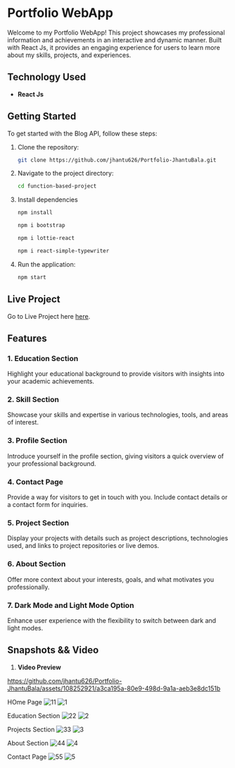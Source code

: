# Portfolio WebApp

Welcome to my Portfolio WebApp! This project showcases my professional information and achievements in an interactive and dynamic manner. Built with React Js, it provides an engaging experience for users to learn more about my skills, projects, and experiences.

## Technology Used

- **React Js**

## Getting Started

To get started with the Blog API, follow these steps:

1. Clone the repository:

    ```bash
    git clone https://github.com/jhantu626/Portfolio-JhantuBala.git
    ```

2. Navigate to the project directory:

    ```bash
    cd function-based-project
    ```

3. Install dependencies

    ```bash
    npm install
    ```
    ```bash
    npm i bootstrap
    ```
    ```bash
    npm i lottie-react
    ```
    ```bash
    npm i react-simple-typewriter
    ```

4. Run the application:

    ```bash
    npm start
    ```
## Live Project

Go to Live Project here [here](https://pritambala.netlify.app/).

## Features

### 1. **Education Section**

Highlight your educational background to provide visitors with insights into your academic achievements.

### 2. **Skill Section**

Showcase your skills and expertise in various technologies, tools, and areas of interest.

### 3. **Profile Section**

Introduce yourself in the profile section, giving visitors a quick overview of your professional background.

### 4. **Contact Page**

Provide a way for visitors to get in touch with you. Include contact details or a contact form for inquiries.

### 5. **Project Section**

Display your projects with details such as project descriptions, technologies used, and links to project repositories or live demos.

### 6. **About Section**

Offer more context about your interests, goals, and what motivates you professionally.

### 7. **Dark Mode and Light Mode Option**

Enhance user experience with the flexibility to switch between dark and light modes.





## Snapshots && Video
1. **Video Preview**
   

https://github.com/jhantu626/Portfolio-JhantuBala/assets/108252921/a3ca195a-80e9-498d-9a1a-aeb3e8dc151b



HOme Page
![11](https://github.com/jhantu626/Portfolio-JhantuBala/assets/108252921/987d8a6f-82fa-4998-9984-efbd2454b2a3)
![1](https://github.com/jhantu626/Portfolio-JhantuBala/assets/108252921/ce2d3b9c-b44a-44d9-b369-c9e424d68eff)


Education Section
![22](https://github.com/jhantu626/Portfolio-JhantuBala/assets/108252921/296c3d5d-6332-45df-b38d-09415252e1ba)
![2](https://github.com/jhantu626/Portfolio-JhantuBala/assets/108252921/5d1ebac4-68e7-4030-a400-48f09f926c4e)

Projects Section
![33](https://github.com/jhantu626/Portfolio-JhantuBala/assets/108252921/252a9099-8937-45c9-b0e7-fff0b8f0f679)
![3](https://github.com/jhantu626/Portfolio-JhantuBala/assets/108252921/99b1879f-83fd-49a9-9ab2-6f40e5872b1b)



About Section
![44](https://github.com/jhantu626/Portfolio-JhantuBala/assets/108252921/f0bd8304-2f76-462a-87ac-3b17f26a0cd7)
![4](https://github.com/jhantu626/Portfolio-JhantuBala/assets/108252921/3d21a8d3-7a0c-49ee-bfa5-81d2df5e4161)


Contact Page
![55](https://github.com/jhantu626/Portfolio-JhantuBala/assets/108252921/e39644f7-9c52-46cc-a83e-08d17131d7c9)
![5](https://github.com/jhantu626/Portfolio-JhantuBala/assets/108252921/dad76566-5cac-4087-8b89-697ba70bb746)







